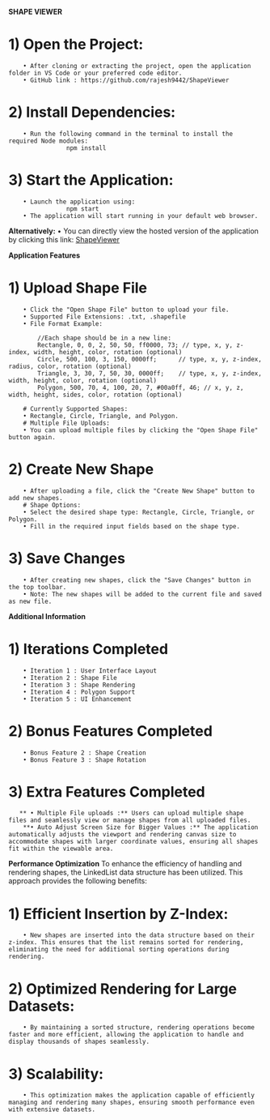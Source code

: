 **SHAPE VIEWER**

# 1) Open the Project:
        • After cloning or extracting the project, open the application folder in VS Code or your preferred code editor.
        • GitHub link : https://github.com/rajesh9442/ShapeViewer

# 2) Install Dependencies:
        • Run the following command in the terminal to install the required Node modules:
                    npm install

# 3) Start the Application:
        • Launch the application using:
                    npm start
        • The application will start running in your default web browser.

**Alternatively:**
        • You can directly view the hosted version of the application by clicking this link:
            [ShapeViewer](https://shape-viewer-seven.vercel.app/)

            
**Application Features**
# 1) Upload Shape File
        • Click the "Open Shape File" button to upload your file.
        • Supported File Extensions: .txt, .shapefile
        • File Format Example:

            //Each shape should be in a new line:
            Rectangle, 0, 0, 2, 50, 50, ff0000, 73; // type, x, y, z-index, width, height, color, rotation (optional)
            Circle, 500, 100, 3, 150, 0000ff;      // type, x, y, z-index, radius, color, rotation (optional)
            Triangle, 3, 30, 7, 50, 30, 0000ff;    // type, x, y, z-index, width, height, color, rotation (optional)
            Polygon, 500, 70, 4, 100, 20, 7, #00a0ff, 46; // x, y, z, width, height, sides, color, rotation (optional)

        # Currently Supported Shapes:
        • Rectangle, Circle, Triangle, and Polygon.
        # Multiple File Uploads:
        • You can upload multiple files by clicking the "Open Shape File" button again.

# 2) Create New Shape
        • After uploading a file, click the "Create New Shape" button to add new shapes.
        # Shape Options:
        • Select the desired shape type: Rectangle, Circle, Triangle, or Polygon.
        • Fill in the required input fields based on the shape type.

# 3) Save Changes
        • After creating new shapes, click the "Save Changes" button in the top toolbar.
        • Note: The new shapes will be added to the current file and saved as new file.


**Additional Information**
# 1) Iterations Completed
        • Iteration 1 : User Interface Layout
        • Iteration 2 : Shape File
        • Iteration 3 : Shape Rendering
        • Iteration 4 : Polygon Support
        • Iteration 5 : UI Enhancement

# 2) Bonus Features Completed
        • Bonus Feature 2 : Shape Creation
        • Bonus Feature 3 : Shape Rotation

# 3) Extra Features Completed
       ** • Multiple File uploads :** Users can upload multiple shape files and seamlessly view or manage shapes from all uploaded files.
        **• Auto Adjust Screen Size for Bigger Values :** The application automatically adjusts the viewport and rendering canvas size to accommodate shapes with larger coordinate values, ensuring all shapes fit within the viewable area.



**Performance Optimization**
        To enhance the efficiency of handling and rendering shapes, the LinkedList data structure has been utilized. This approach provides the following benefits:

# 1) Efficient Insertion by Z-Index:
        • New shapes are inserted into the data structure based on their z-index. This ensures that the list remains sorted for rendering, eliminating the need for additional sorting operations during rendering.

# 2) Optimized Rendering for Large Datasets:
        • By maintaining a sorted structure, rendering operations become faster and more efficient, allowing the application to handle and display thousands of shapes seamlessly.

# 3) Scalability:
        • This optimization makes the application capable of efficiently managing and rendering many shapes, ensuring smooth performance even with extensive datasets.





